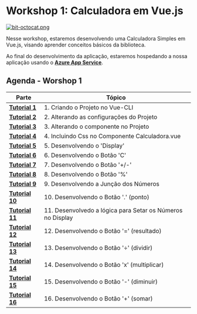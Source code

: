 # Workshop 1: Calculadora em Vue.js

[![bit-octocat.png](https://i.postimg.cc/JzxhSxxy/bit-octocat.png)](https://postimg.cc/hXJgd9Hg)

Nesse workshop, estaremos desenvolvendo uma Calculadora Simples em Vue.js, visando aprender conceitos básicos da biblioteca.

Ao final do desenvolvimento da aplicação, estaremos hospedando a nossa aplicação usando o **[Azure App Service](https://azure.microsoft.com/?WT.mc_id=vuejsworkshop-github-gllemos)**.

## Agenda - Worshop 1

| Parte  |  Tópico |   
|---|--- |
| **[Tutorial 1](agenda/1-criando-o-projeto-no-vue-cli.md)**  | 1. Criando o Projeto no Vue-CLI  |
| **[Tutorial 2](agenda/2-alterando-as-configurações-do-projeto.md)**  | 2. Alterando as configurações do Projeto  |
| **[Tutorial 3](agenda/3-alterando-o-componente-no-projeto.md)**  | 3. Alterando o componente no Projeto  |
| **[Tutorial 4](agenda/4-incluindo-css-no-componente-calculadora-vue.md)**  | 4. Incluindo Css no Componente Calculadora.vue  |
| **[Tutorial 5](agenda/5-desenvolvendo-o-display.md)**  | 5. Desenvolvendo o 'Display'  |
| **[Tutorial 6](agenda/6-desenvolvendo-o-botão-c.md)**  | 6. Desenvolvendo o Botão 'C'  |
| **[Tutorial 7](agenda/7-desenvolvendo-o-botão-sinal.md)**  | 7. Desenvolvendo o Botão '+/-' |
| **[Tutorial 8](agenda/8-desenvolvendo-o-botão-porcentagem.md)**  | 8. Desenvolvendo o Botão '%' |
| **[Tutorial 9](agenda/9-desenvolvendo-a-junção-dos-números.md)**  | 9. Desenvolvendo a Junção dos Números |
| **[Tutorial 10](agenda/10-desenvolvendo-o-botão-ponto.md)**  | 10. Desenvolvendo o Botão '.' (ponto)  |
| **[Tutorial 11](agenda/11-desenvolvedo-a-lógica-para-setar-os-números-no-display.md)**  | 11. Desenvolvedo a lógica para Setar os Números no Display  |
| **[Tutorial 12](agenda/12-desenvolvendo-o-botão-resultado.md)**  | 12. Desenvolvendo o Botão '=' (resultado)  |
| **[Tutorial 13](agenda/13-desenvolvendo-o-botão-dividir.md)**  | 13. Desenvolvendo o Botão '÷' (dividir) |
| **[Tutorial 14](agenda/14-desenvolvendo-o-botão-multiplicar.md)**  | 14. Desenvolvendo o Botão 'x' (multiplicar)  |
| **[Tutorial 15](agenda/15-desenvolvendo-o-botão-diminuir.md)**  | 15. Desenvolvendo o Botão '-' (diminuir)  |
| **[Tutorial 16](agenda/16-desenvolvendo-o-botão-somar.md)**  | 16. Desenvolvendo o Botão '+' (somar)  |




